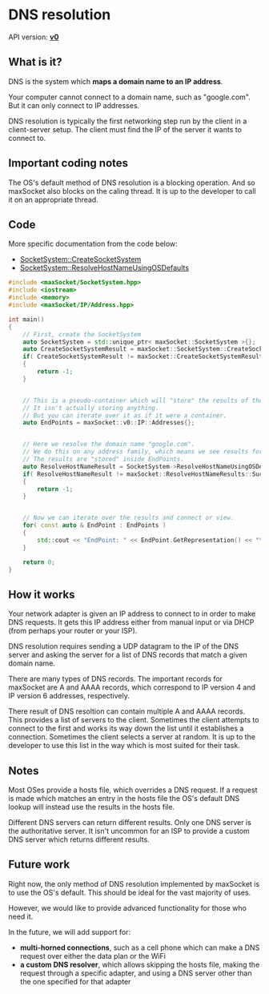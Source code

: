 # DNS resolution

API version: [**v0**](../Code/v0.md)

## What is it?

DNS is the system which **maps a domain name to an IP address**.

Your computer cannot connect to a domain name, such as "google.com". But it can only connect to IP addresses.

DNS resolution is typically the first networking step run by the client in a client-server setup. The client must find the IP of the server it wants to connect to.


## Important coding notes

The OS's default method of DNS resolution is a blocking operation. And so maxSocket also blocks on the caling thread. It is up to the developer to call it on an appropriate thread.

## Code

More specific documentation from the code below:

* [SocketSystem::CreateSocketSystem](../Code/v0/SocketSystem_CreateSocketSystem.md)
* [SocketSystem::ResolveHostNameUsingOSDefaults](../Code/v0/SocketSystem_ResolveHostNameUsingOSDefaults.md)

```c++
#include <maxSocket/SocketSystem.hpp>
#include <iostream>
#include <memory>
#include <maxSocket/IP/Address.hpp>

int main()
{
	// First, create the SocketSystem
	auto SocketSystem = std::unique_ptr< maxSocket::SocketSystem >{};
	auto CreateSocketSystemResult = maxSocket::SocketSystem::CreateSocketSystem( SocketSystem );
	if( CreateSocketSystemResult != maxSocket::CreateSocketSystemResults::Success )
	{
		return -1;
	}


	// This is a pseudo-container which will "store" the results of the DNS resolution.
	// It isn't actually storing anything.
	// But you can iterate over it as if it were a container.
	auto EndPoints = maxSocket::v0::IP::Addresses{};


	// Here we resolve the domain name "google.com".
	// We do this on any address family, which means we see results for both IP version 4 and IP version 6.
	// The results are "stored" inside EndPoints.
	auto ResolveHostNameResult = SocketSystem->ResolveHostNameUsingOSDefaults( "google.com", maxSocket::AddressFamily::Any, EndPoints );
	if( ResolveHostNameResult != maxSocket::ResolveHostNameResults::Success )
	{
		return -1;
	}


	// Now we can iterate over the results and connect or view.
	for( const auto & EndPoint : EndPoints )
	{
		std::cout << "EndPoint: " << EndPoint.GetRepresentation() << "\n";
	}

	return 0;
}
```

## How it works

Your network adapter is given an IP address to connect to in order to make DNS requests. It gets this IP address either from manual input or via DHCP (from perhaps your router or your ISP).

DNS resolution requires sending a UDP datagram to the IP of the DNS server and asking the server for a list of DNS records that match a given domain name.

There are many types of DNS records. The important records for maxSocket are A and AAAA records, which correspond to IP version 4 and IP version 6 addresses, respectively.

There result of DNS resoltion can contain multiple A and AAAA records. This provides a list of servers to the client. Sometimes the client attempts to connect to the first and works its way down the list until it establishes a connection. Sometimes the client selects a server at random. It is up to the developer to use this list in the way which is most suited for their task.

## Notes

Most OSes provide a hosts file, which overrides a DNS request. If a request is made which matches an entry in the hosts file the OS's default DNS lookup will instead use the results in the hosts file.

Different DNS servers can return different results. Only one DNS server is the authoritative server. It isn't uncommon for an ISP to provide a custom DNS server which returns different results.

## Future work

Right now, the only method of DNS resolution implemented by maxSocket is to use the OS's default. This should be ideal for the vast majority of uses.

However, we would like to provide advanced functionality for those who need it.

In the future, we will add support for:
* **multi-horned connections**, such as a cell phone which can make a DNS request over either the data plan or the WiFi
* **a custom DNS resolver**, which allows skipping the hosts file, making the request through a specific adapter, and using a DNS server other than the one specified for that adapter